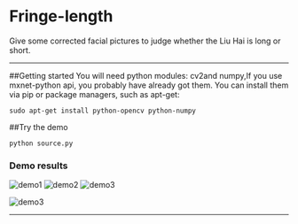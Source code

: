 # Fringe-length
Give some corrected facial pictures to judge whether the Liu Hai is long or short.


-------------------
##Getting started
You will need python modules: cv2and numpy,If you use mxnet-python api, you probably have already got them. You can install them via pip or package managers, such as apt-get:
```
sudo apt-get install python-opencv python-numpy
```
##Try the demo
```
python source.py
```
### Demo results
![demo1](https://github.com/sunrongda/Fringe-length/tree/master/assets/1.png)
![demo2](https://github.com/sunrongda/Fringe-length/tree/master/assets/2.jpeg)
![demo3](https://github.com/sunrongda/Fringe-length/tree/master/assets/3.png)

![demo3](https://cloud.githubusercontent.com/assets/3307514/19171086/a9346842-8be0-11e6-8011-c17716b22ad3.png)

-------------------
